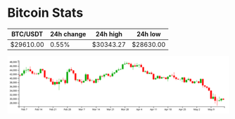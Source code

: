 # Bitcoin Stats

BTC/USDT|24h change|24h high|24h low|
|---|---|---|---|
|$29610.00|0.55%|$30343.27|$28630.00|

<img src="./chart.svg">
